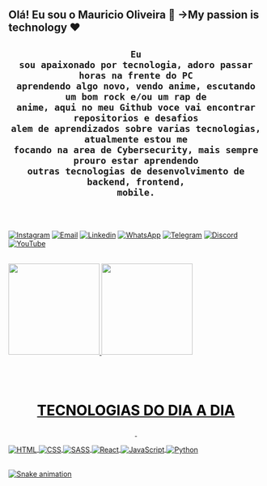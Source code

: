 <!-- MENSAGEM DE BOAS VINDAS -->

## Olá! Eu sou o Mauricio Oliveira 👋 ->My passion is technology ❤️

#### <h2 style="text-align: center;"><code><tt>Eu sou apaixonado por tecnologia, adoro passar horas na frente do PC aprendendo algo novo, vendo anime, escutando um bom rock e/ou um rap de anime, aqui no meu Github voce vai encontrar repositorios e desafios alem de aprendizados sobre varias tecnologias, atualmente estou me focando na area de Cybersecurity, mais sempre prouro estar aprendendo outras tecnologias de desenvolvimento de backend, frontend, mobile.</tt></code></h2>

<address style="text-align: center;">&nbsp;</address>


<br>

<!-- LINK DAS REDES SOCIAIS -->

[![Instagram](https://img.shields.io/badge/Instagram-E4405F?style=for-the-badge&logo=instagram&logoColor=white)](https://instagram.com/codebymauricio)
[![Email](https://img.shields.io/badge/-Email-%23333?style=for-the-badge&logo=icloud&logoColor=blue)](mailto:mauriciomholiveira@icloud.com)
[![Linkedin](https://img.shields.io/badge/LinkedIn-0077B5?style=for-the-badge&logo=linkedin&logoColor=white)](https://www.linkedin.com/in/mauriciomholiveira)
[![WhatsApp](https://img.shields.io/badge/WhatsApp-25D366?style=for-the-badge&logo=whatsapp&logoColor=white)](https://api.whatsapp.com/send?phone=5548988515644&text=Oi%20Mauricio%2C%20eu%20vim%20pelo%20GitHub)
[![Telegram](https://img.shields.io/badge/Telegram-2CA5E0?style=for-the-badge&logo=telegram&logoColor=white)](https://t.me/mauriciomholiveira)
[![Discord](https://img.shields.io/badge/Discord-7289DA?style=for-the-badge&logo=discord&logoColor=white)](https://discord.com/channels/@me/307634498483388427)
[![YouTube](https://img.shields.io/badge/YouTube-FF0000?style=for-the-badge&logo=youtube&logoColor=white)](https://www.youtube.com/mauriciohdeoliveira)
<br>
<br>

<!-- DISPLAY STATS E LINGUAGENS MAIS USADAS -->
 <div>
  <a href="https://github.com/mauriciomholiveira">
  <img height="180em" src="https://github-readme-stats.vercel.app/api?username=mauriciomholiveira&show_icons=true&theme=radical&include_all_commits=true&count_private=true"/>
  <img height="180em" src="https://github-readme-stats.vercel.app/api/top-langs/?username=mauriciomholiveira&layout=compact&langs_count=10&theme=radical"/>
</div>
<br>
<br>

<!-- TEXTO DAS TECNOLOGIAS -->

<div style="display: inline_block"><br>
<h1 style="text-align: center;"><span style="color:#000000"><strong>TECNOLOGIAS DO DIA A DIA</strong></span></h1>

<p style="text-align: center;">&nbsp;</p>

<!-- ICONES DAS TECNOLOGIAS -->

  <img align="center" alt="HTML" src="https://img.shields.io/badge/HTML-239120?style=for-the-badge&logo=html5&logoColor=white">
  <img align="center" alt="CSS" src="https://img.shields.io/badge/CSS-239120?&style=for-the-badge&logo=css3&logoColor=white">
  <img align="center" alt="SASS" src="https://img.shields.io/badge/Sass-CC6699?style=for-the-badge&logo=sass&logoColor=white">
  <img align="center" alt="React" src="https://img.shields.io/badge/React-20232A?style=for-the-badge&logo=react&logoColor=61DAFB">
  <img align="center" alt="JavaScript" src="https://img.shields.io/badge/JavaScript-F7DF1E?style=for-the-badge&logo=javascript&logoColor=black">
  <img align="center" alt="Python" src="https://img.shields.io/badge/Python-14354C?style=for-the-badge&logo=python&logoColor=white">
</div>
 
 <br>
  
  ![Snake animation](https://github.com/mauriciomholiveira/mauriciomholiveira/blob/output/github-contribution-grid-snake.svg)

